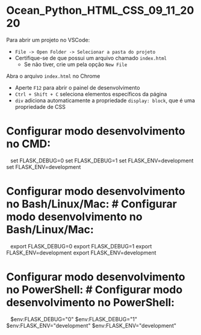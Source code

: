 # Ocean_Python_HTML_CSS_09_11_2020

Para abrir um projeto no VSCode:

- `File -> Open Folder -> Selecionar a pasta do projeto`
- Certifique-se de que possui um arquivo chamado `index.html`
  - Se não tiver, crie um pela opção `New File`

Abra o arquivo `index.html` no Chrome
- Aperte `F12` para abrir o painel de desenvolvimento
- `Ctrl + Shift + C` seleciona elementos específicos da página
- `div` adiciona automaticamente a propriedade `display: block`, que é uma propriedade de CSS

# Configurar modo desenvolvimento no CMD:


```	```
set FLASK_DEBUG=0	set FLASK_DEBUG=1
set FLASK_ENV=development	set FLASK_ENV=development
```	```


# Configurar modo desenvolvimento no Bash/Linux/Mac:	# Configurar modo desenvolvimento no Bash/Linux/Mac:


```	```
export FLASK_DEBUG=0	export FLASK_DEBUG=1
export FLASK_ENV=development	export FLASK_ENV=development
```	```


# Configurar modo desenvolvimento no PowerShell:	# Configurar modo desenvolvimento no PowerShell:


```	```
$env:FLASK_DEBUG="0"	$env:FLASK_DEBUG="1"
$env:FLASK_ENV="development"	$env:FLASK_ENV="development"
